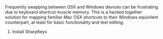 Frequently swapping between OSX and Windows devices can be frustrating due to keyboard shortcut muscle memory. This is a hacked together solution for mapping familiar Mac OSX shortcuts to their Windows equivilent counterpart, at least for basic functionality and text editing.

1. Install SharpKeys

